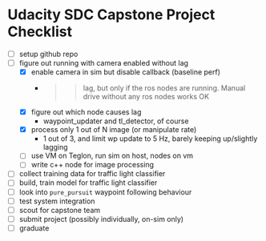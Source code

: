 # Udacity SDC Capstone Project Checklist

- [ ] setup github repo
- [ ] figure out running with camera enabled without lag
    - [x] enable camera in sim but disable callback (baseline perf)
        - >> lag, but only if the ros nodes are running. Manual drive without any ros nodes works OK
    - [x] figure out which node causes lag
        - waypoint_updater and tl_detector, of course
    - [x] process only 1 out of N image (or manipulate rate)
        - 1 out of 3, and limit wp update to 5 Hz, barely keeping up/slightly lagging
    - [ ] use VM on Teglon, run sim on host, nodes on vm
    - [ ] write c++ node for image processing
- [ ] collect training data for traffic light classifier
- [ ] build, train  model for traffic light classifier
- [ ] look into `pure_pursuit` waypoint following behaviour
- [ ] test system integration
- [ ] scout for capstone team
- [ ] submit project (possibly individually, on-sim only)
- [ ] graduate
